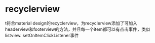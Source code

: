 recyclerview
============

t符合material design的recyclerview，为recyclerview添加了可加入headerview和footerview的方法，并且每一个item都可以有点击事件，类似listview. setOnItemClickListener事件

